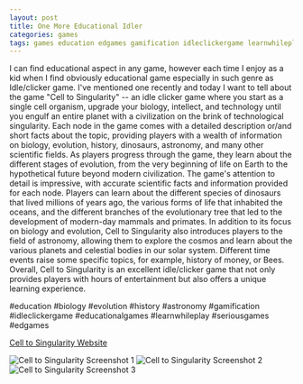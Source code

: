 ```yaml
---
layout: post
title: One More Educational Idler
categories: games
tags: games education edgames gamification idleclickergame learnwhileplay
---
```


I can find educational aspect in any game, however each time I enjoy as a kid when I find obviously educational game especially in such genre as Idle/clicker game. I've mentioned one recently and today I want to tell about the game "Cell to Singularity" -- an idle clicker game where you start as a single cell organism, upgrade your biology, intellect, and technology until you engulf an entire planet with a civilization on the brink of technological singularity. Each node in the game comes with a detailed description or/and short facts about the topic, providing players with a wealth of information on biology, evolution, history, dinosaurs, astronomy, and many other scientific fields. As players progress through the game, they learn about the different stages of evolution, from the very beginning of life on Earth to the hypothetical future beyond modern civilization. The game's attention to detail is impressive, with accurate scientific facts and information provided for each node. Players can learn about the different species of dinosaurs that lived millions of years ago, the various forms of life that inhabited the oceans, and the different branches of the evolutionary tree that led to the development of modern-day mammals and primates. In addition to its focus on biology and evolution, Cell to Singularity also introduces players to the field of astronomy, allowing them to explore the cosmos and learn about the various planets and celestial bodies in our solar system. Different time events raise some specific topics, for example, history of money, or Bees. Overall, Cell to Singularity is an excellent idle/clicker game that not only provides players with hours of entertainment but also offers a unique learning experience.

#education #biology #evolution #history #astronomy #gamification #idleclickergame #educationalgames #learnwhileplay #seriousgames #edgames

[Cell to Singularity Website](https://celltosingularity.com/)

![Cell to Singularity Screenshot 1](/assets/images/cell_to_singularity_screenshot_1.png)
![Cell to Singularity Screenshot 2](/assets/images/cell_to_singularity_screenshot_2.png)
![Cell to Singularity Screenshot 3](/assets/images/cell_to_singularity_screenshot_3.png)